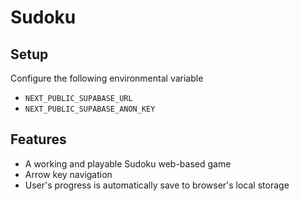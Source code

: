 # Sudoku 

## Setup

Configure the following environmental variable
- `NEXT_PUBLIC_SUPABASE_URL`
- `NEXT_PUBLIC_SUPABASE_ANON_KEY`

## Features

- A working and playable Sudoku web-based game
- Arrow key navigation
- User's progress is automatically save to browser's local storage
